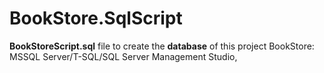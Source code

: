 # BookStore.SqlScript
__BookStoreScript.sql__ file to create the __database__ of this project BookStore: MSSQL Server/T-SQL/SQL Server Management Studio,
